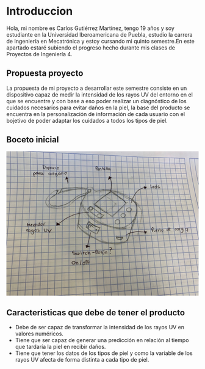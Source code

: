 # Introduccion

Hola, mi nombre es Carlos Gutiérrez Martínez, tengo 19 años y soy estudiante en la Universidad Iberoamericana de Puebla, estudio la carrera de Ingeniería en Mecatrónica y estoy cursando mi quinto semestre.En este apartado estaré subiendo el progreso hecho durante mis clases de Proyectos de Ingeniería 4.

## Propuesta proyecto

La propuesta de mi proyecto a desarrollar este semestre consiste en un dispositivo capaz de medir la intensidad de los rayos UV del entorno en el que se encuentre y con base a eso poder realizar un diagnóstico de los cuidados necesarios para evitar daños en la piel, la base del producto se encuentra en la personalización de información de cada usuario con el bojetivo de poder adaptar los cuidados a todos los tipos de piel.

## Boceto inicial


![Diagrama](../../recursos/imgs/BCT.jpeg)

## Caracteristicas que debe de tener el producto 

- Debe de ser capaz de transformar la intensidad de los rayos UV en valores numéricos.
- Tiene que ser capaz de generar una predicción en relación al tiempo que tardaría la piel en recibir daños.
- Tiene que tener los datos de los tipos de piel y como la variable de los rayos UV afecta de forma distinta a cada tipo de piel.



